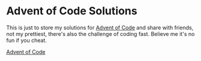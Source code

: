 Advent of Code Solutions
========================

This is just to store my solutions for
[Advent of Code](http://adventofcode.com/) and share with friends, not my
prettiest, there's also the challenge of coding fast.
Believe me it's no fun if you cheat.


[Advent of Code](http://adventofcode.com/)
